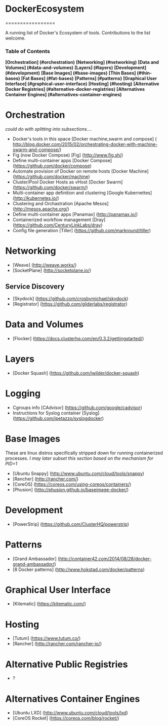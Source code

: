 # DockerEcosystem
=================

A running list of Docker's Ecosystem of tools. Contributions to the list welcome.

### Table of Contents
**[Orchestration] (#orchestration)**
**[Networking] (#networking)**
**[Data and Volumes] (#data-and-volumes)**
**[Layers] (#layers)**
**[Development] (#development)**
**[Base Images] (#base-images)**
**[Thin Bases] (#thin-bases)**
**[Fat Bases] (#fat-bases)**
**[Patterns] (#patterns)**
**[Graphical User Interface] (#graphical-user-interface)**
**[Hosting] (#hosting)**
**[Alternative Docker Registries] (#alternative-docker-registries)**
**[Alternatives Container Engines] (#alternatives-container-engines)**


Orchestration
=============
*could do with splitting into subsections....*
* Docker's tools in this space [Docker machine,swarm and compose] ( http://blog.docker.com/2015/02/orchestrating-docker-with-machine-swarm-and-compose/)
* Fig (now Docker Compose) [Fig] (http://www.fig.sh/)
* Define multi-container apps [Docker Compose] (https://github.com/docker/compose)
* Automate provision of Docker on remote hosts [Docker Machine] (https://github.com/docker/machine)
* Cluster/Pool Docker Hosts as vHost [Docker Swarm] (https://github.com/docker/swarm/)
* Multi-container app definition and clustering [Google Kubernettes] (http://kubernetes.io/)
* Clustering and Orchastration [Apache Mesos] (http://mesos.apache.org/)
* Define multi-container apps [Panamax] (http://panamax.io/)
* Containerized workflow management [Dray] (https://github.com/CenturyLinkLabs/dray)
* Config file generation [Tiller] (https://github.com/markround/tiller)

Networking
==========
* [Weave] (http://weave.works/)
* [SocketPlane] (http://socketplane.io/)

Service Discovery
-----------------
* [Skydock] (https://github.com/crosbymichael/skydock)
* [Registrator] (https://github.com/gliderlabs/registrator)


Data and Volumes
================
* [Flocker] (https://docs.clusterhq.com/en/0.3.2/gettingstarted/)


Layers
======
* [Docker Squash] (https://github.com/jwilder/docker-squash)

Logging
=======
* Cgroups info [CAdvisor] (https://github.com/google/cadvisor)
* Instructions for Syslog container [Syslog] (https://github.com/jpetazzo/syslogdocker)

Base Images
===========
These are linux distros specifically stripped down for running containerized processes. 
*I may later subset this section based on the mechanism for PID=1*
* [Ubuntu Snappy] (http://www.ubuntu.com/cloud/tools/snappy)
* [Rancher] (http://rancher.com/)
* [CoreOS] (https://coreos.com/using-coreos/containers/)
* [Phusion] (http://phusion.github.io/baseimage-docker/)

Development
===========
* [PowerStrip] (https://github.com/ClusterHQ/powerstrip)

Patterns
========
* [Grand Ambassador] (http://container42.com/2014/08/28/docker-grand-ambassador/)
* [8 Docker patterns] (http://www.hokstad.com/docker/patterns)

Graphical User Interface
========================
* [Kitematic] (https://kitematic.com/)

Hosting
=======
* [Tutum] (https://www.tutum.co/)
* [Rancher] (http://rancher.com/rancher-io/)

Alternative Public Registries
=============================
* ?


Alternatives Container Engines
==============================
* [Ubuntu LXD] (http://www.ubuntu.com/cloud/tools/lxd)
* [CoreOS Rocket] (https://coreos.com/blog/rocket/)

